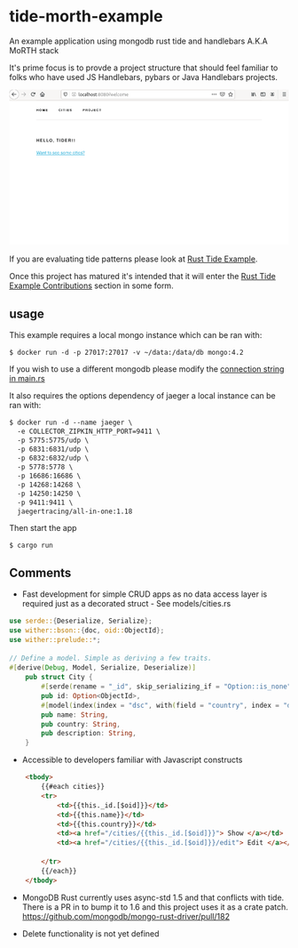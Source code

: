 # tide-morth-example

An example application using mongodb rust tide and handlebars A.K.A MoRTH stack 

It's prime focus is to provde a project structure that should feel familiar to folks who have used JS Handlebars, pybars or Java Handlebars projects.

![](images/morthdemo.gif)

If you are evaluating tide patterns please look at [Rust Tide Example](https://github.com/jbr/tide-example).

Once this project has matured it's intended that it will enter the [Rust Tide Example Contributions](https://github.com/jbr/tide-example#contributing) section in some form.

## usage

This example requires a local mongo instance which can be ran with:

```
$ docker run -d -p 27017:27017 -v ~/data:/data/db mongo:4.2
```

If you wish to use a different mongodb please modify the [connection string in main.rs](https://github.com/No9/tide-morth-example/blob/master/src/main.rs#L21)

It also requires the options dependency of jaeger a local instance can be ran with:

```
$ docker run -d --name jaeger \
  -e COLLECTOR_ZIPKIN_HTTP_PORT=9411 \
  -p 5775:5775/udp \
  -p 6831:6831/udp \
  -p 6832:6832/udp \
  -p 5778:5778 \
  -p 16686:16686 \
  -p 14268:14268 \
  -p 14250:14250 \
  -p 9411:9411 \
  jaegertracing/all-in-one:1.18
```

Then start the app

```
$ cargo run
```

## Comments

* Fast development for simple CRUD apps as no data access layer is required just as a decorated struct - See models/cities.rs

```rust
use serde::{Deserialize, Serialize};
use wither::bson::{doc, oid::ObjectId};
use wither::prelude::*;

// Define a model. Simple as deriving a few traits.
#[derive(Debug, Model, Serialize, Deserialize)]
    pub struct City {
        #[serde(rename = "_id", skip_serializing_if = "Option::is_none")]
        pub id: Option<ObjectId>,
        #[model(index(index = "dsc", with(field = "country", index = "dsc")))]
        pub name: String,
        pub country: String,
        pub description: String,
    }
```

* Accessible to developers familiar with Javascript constructs

```html
    <tbody>
        {{#each cities}}
        <tr>
            <td>{{this._id.[$oid]}}</td>
            <td>{{this.name}}</td>
            <td>{{this.country}}</td>
            <td><a href="/cities/{{this._id.[$oid]}}"> Show </a></td>
            <td><a href="/cities/{{this._id.[$oid]}}/edit"> Edit </a></td>

        </tr>
        {{/each}}
    </tbody>
```

* MongoDB Rust currently uses async-std 1.5 and that conflicts with tide. There is a PR in to bump it to 1.6 and this project uses it as a crate patch.
    https://github.com/mongodb/mongo-rust-driver/pull/182

* Delete functionality is not yet defined

